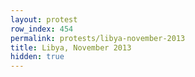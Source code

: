 ```yaml
---
layout: protest
row_index: 454
permalink: protests/libya-november-2013
title: Libya, November 2013
hidden: true
---
```

